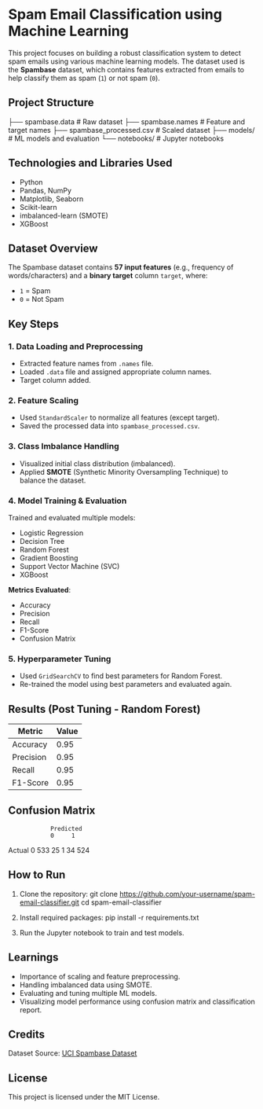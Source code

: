 # Spam Email Classification using Machine Learning
This project focuses on building a robust classification system to detect spam emails using various machine learning models. The dataset used is the **Spambase** dataset, which contains features extracted from emails to help classify them as spam (`1`) or not spam (`0`).

## Project Structure

├── spambase.data              # Raw dataset
├── spambase.names             # Feature and target names
├── spambase_processed.csv     # Scaled dataset
├── models/                    # ML models and evaluation
└── notebooks/                 # Jupyter notebooks

## Technologies and Libraries Used
* Python 
* Pandas, NumPy
* Matplotlib, Seaborn
* Scikit-learn
* imbalanced-learn (SMOTE)
* XGBoost

## Dataset Overview
The Spambase dataset contains **57 input features** (e.g., frequency of words/characters) and a **binary target** column `target`, where:

* `1` = Spam
* `0` = Not Spam

## Key Steps

### 1. Data Loading and Preprocessing
* Extracted feature names from `.names` file.
* Loaded `.data` file and assigned appropriate column names.
* Target column added.

### 2. Feature Scaling
* Used `StandardScaler` to normalize all features (except target).
* Saved the processed data into `spambase_processed.csv`.

### 3. Class Imbalance Handling
* Visualized initial class distribution (imbalanced).
* Applied **SMOTE** (Synthetic Minority Oversampling Technique) to balance the dataset.

### 4. Model Training & Evaluation
Trained and evaluated multiple models:
* Logistic Regression
* Decision Tree
* Random Forest
* Gradient Boosting
* Support Vector Machine (SVC)
* XGBoost

**Metrics Evaluated**:

* Accuracy
* Precision
* Recall
* F1-Score
* Confusion Matrix

### 5. Hyperparameter Tuning

* Used `GridSearchCV` to find best parameters for Random Forest.
* Re-trained the model using best parameters and evaluated again.

## Results (Post Tuning - Random Forest)

| Metric    | Value |
| --------- | ----- |
| Accuracy  | 0.95  |
| Precision | 0.95  |
| Recall    | 0.95  |
| F1-Score  | 0.95  |

## Confusion Matrix

                Predicted
                0     1
Actual   0     533   25
         1     34    524

## How to Run
1. Clone the repository:
git clone https://github.com/your-username/spam-email-classifier.git
cd spam-email-classifier

2. Install required packages:
pip install -r requirements.txt

3. Run the Jupyter notebook to train and test models.

## Learnings
* Importance of scaling and feature preprocessing.
* Handling imbalanced data using SMOTE.
* Evaluating and tuning multiple ML models.
* Visualizing model performance using confusion matrix and classification report.

## Credits
Dataset Source: [UCI Spambase Dataset](https://archive.ics.uci.edu/ml/datasets/spambase)


## License
This project is licensed under the MIT License.

